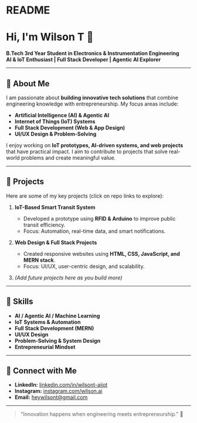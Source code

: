 # README
# Hi, I'm Wilson T 👋

**B.Tech 3rd Year Student in Electronics & Instrumentation Engineering**  
**AI & IoT Enthusiast | Full Stack Developer | Agentic AI Explorer**  

---

## 🔹 About Me
I am passionate about **building innovative tech solutions** that combine engineering knowledge with entrepreneurship. My focus areas include:

- **Artificial Intelligence (AI) & Agentic AI**  
- **Internet of Things (IoT) Systems**  
- **Full Stack Development (Web & App Design)**  
- **UI/UX Design & Problem-Solving**

I enjoy working on **IoT prototypes, AI-driven systems, and web projects** that have practical impact. I aim to contribute to projects that solve real-world problems and create meaningful value.

---

## 🔹 Projects
Here are some of my key projects (click on repo links to explore):

1. **IoT-Based Smart Transit System**  
   - Developed a prototype using **RFID & Arduino** to improve public transit efficiency.  
   - Focus: Automation, real-time data, and smart notifications.  

2. **Web Design & Full Stack Projects**  
   - Created responsive websites using **HTML, CSS, JavaScript, and MERN stack**.  
   - Focus: UI/UX, user-centric design, and scalability.  

3. *(Add future projects here as you build more)*  

---

## 🔹 Skills
- **AI / Agentic AI / Machine Learning**  
- **IoT Systems & Automation**  
- **Full Stack Development (MERN)**  
- **UI/UX Design**  
- **Problem-Solving & System Design**  
- **Entrepreneurial Mindset**  

---

## 🔹 Connect with Me
- **LinkedIn:** [linkedin.com/in/wilsont-aiiot](https://www.linkedin.com/in/heywilsont)  
- **Instagram:** [instagram.com/wilson.ai](https://www.instagram.com/wixsoxt)  
- **Email:** heywilsont@gmail.com 

---

> "Innovation happens when engineering meets entrepreneurship." 🚀
